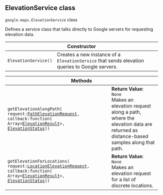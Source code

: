 <h2 id="ElevationService"> ElevationService class </h2><p>
<code><span itemprop="path">google.maps</span>.<span itemprop="name">ElevationService</span></code>
class
</p><p>Defines a service class that talks directly to Google servers for requesting elevation data.</p><div class="devsite-table-wrapper"><table class="constructors responsive" summary="class ElevationService - Constructor">
<thead>
<tr><th colspan="2">Constructor</th>
</tr></thead>
<tbody>
<tr>
<td><code><span>ElevationService()</span></code></td>
<td>Creates a new instance of a <code><span>ElevationService</span></code> that sends elevation queries to Google servers.</td>
</tr>
</tbody>
</table></div><div class="devsite-table-wrapper"><table class="methods responsive" summary="class ElevationService - Methods">
<thead>
<tr><th colspan="2">Methods</th>
</tr></thead>
<tbody>
<tr>
<td><code><span>getElevationAlongPath(<wbr>request:</span><a href="https://github.com/amenadiel/google-maps-documentation/blob/master/docs/PathElevationRequest.md"><span>PathElevationRequest</span></a><span>,<wbr> callback:function(<wbr>Array&lt;</span><a href="https://github.com/amenadiel/google-maps-documentation/blob/master/docs/ElevationResult.md"><span>ElevationResult</span></a><span>&gt;,<wbr> </span><a href="https://github.com/amenadiel/google-maps-documentation/blob/master/docs/ElevationStatus.md"><span>ElevationStatus</span></a><span>))</span></code></td>
<td><div><strong>Return Value:</strong>&nbsp; <code>None</code></div>
<div class="desc">Makes an elevation request along a path, where the elevation data are returned as distance-based samples along that path.</div></td>
</tr>
<tr>
<td><code><span>getElevationForLocations(<wbr>request:</span><a href="https://github.com/amenadiel/google-maps-documentation/blob/master/docs/LocationElevationRequest.md"><span>LocationElevationRequest</span></a><span>,<wbr> callback:function(<wbr>Array&lt;</span><a href="https://github.com/amenadiel/google-maps-documentation/blob/master/docs/ElevationResult.md"><span>ElevationResult</span></a><span>&gt;,<wbr> </span><a href="https://github.com/amenadiel/google-maps-documentation/blob/master/docs/ElevationStatus.md"><span>ElevationStatus</span></a><span>))</span></code></td>
<td><div><strong>Return Value:</strong>&nbsp; <code>None</code></div>
<div class="desc">Makes an elevation request for a list of discrete locations.</div></td>
</tr>
</tbody>
</table></div>